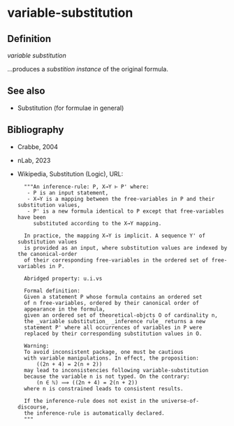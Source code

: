 # variable-substitution

## Definition

_variable substitution_

...produces a _substition instance_ of the original formula.

## See also

* Substitution (for formulae in general)

## Bibliography

* Crabbe, 2004
* nLab, 2023
* Wikipedia, Substitution (Logic), URL:

        """An inference-rule: P, X→Y ⊢ P' where:
         - P is an input statement,
         - X→Y is a mapping between the free-variables in P and their substitution values,
         - P' is a new formula identical to P except that free-variables have been
           substituted according to the X→Y mapping.

        In practice, the mapping X→Y is implicit. A sequence Y' of substitution values
        is provided as an input, where substitution values are indexed by the canonical-order
        of their corresponding free-variables in the ordered set of free-variables in P.

        Abridged property: u.i.vs

        Formal definition:
        Given a statement P whose formula contains an ordered set
        of n free-variables, ordered by their canonical order of
        appearance in the formula,
        given an ordered set of theoretical-objcts O of cardinality n,
        the _variable substitution_ _inference rule_ returns a new
        statement P' where all occurrences of variables in P were
        replaced by their corresponding substitution values in O.

        Warning:
        To avoid inconsistent package, one must be cautious
        with variable manipulations. In effect, the proposition:
            ((2n + 4) = 2(n + 2))
        may lead to inconsistencies following variable-substitution
        because the variable n is not typed. On the contrary:
            (n ∈ ℕ) ⟹ ((2n + 4) = 2(n + 2))
        where n is constrained leads to consistent results.

        If the inference-rule does not exist in the universe-of-discourse,
        the inference-rule is automatically declared.
        """
